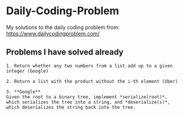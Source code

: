 # Daily-Coding-Problem

My solutions to the daily coding problem from: 
https://www.dailycodingproblem.com/

## Problems I have solved already

```
1. Return whether any two numbers from a list add up to a given integer (Google)
```
```
2. Return a list with the product without the i-th element (Uber)
```
```
3. **Google** 
Given the root to a binary tree, implement *serialize(root)*, 
which serializes the tree into a string, and *deserialize(s)*, 
which deserializes the string back into the tree.
```
